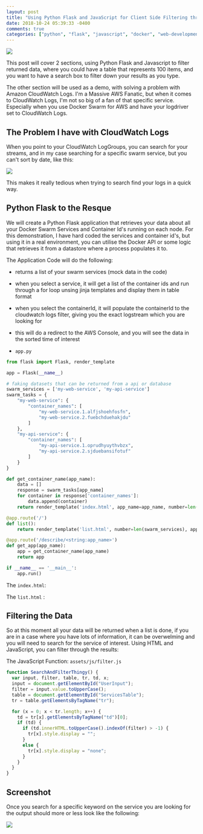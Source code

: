 ```yaml
---
layout: post
title: "Using Python Flask and JavaScript for Client Side Filtering through Returned Data"
date: 2018-10-24 05:39:33 -0400
comments: true
categories: ["python", "flask", "javascript", "docker", "web-development"] 
---
```


![](https://objects.ruanbekker.com/assets/images/python-logo.png)

This post will cover 2 sections, using Python Flask and Javascript to filter returned data, where you could have a table that represents 100 items, and you want to have a search box to filter down your results as you type.

The other section will be used as a demo, with solving a problem with Amazon CloudWatch Logs. I'm a Massive AWS Fanatic, but when it comes to CloudWatch Logs, I'm not so big of a fan of that specific service. Especially when you use Docker Swarm for AWS and have your logdriver set to CloudWatch Logs.

<script id="mNCC" language="javascript">
    medianet_width = "728";
    medianet_height = "90";
    medianet_crid = "218284798";
    medianet_versionId = "3111299"; 
  </script>
<script src="//contextual.media.net/nmedianet.js?cid=8CUD78FSV"></script>

## The Problem I have with CloudWatch Logs

When you point to your CloudWatch LogGroups, you can search for your streams, and in my case searching for a specific swarm service, but you can't sort by date, like this:

![](https://objects.ruanbekker.com/assets/images/cloudwatch-logs-date-issue.png)

This makes it really tedious when trying to search find your logs in a quick way.

## Python Flask to the Resque

We will create a Python Flask application that retrieves your data about all your Docker Swarm Services and Container Id's running on each node. For this demonstration, I have hard coded the services and container id's, but using it in a real environment, you can utilise the Docker API or some logic that retrieves it from a datastore where a process populates it to.

The Application Code will do the following:

- returns a list of your swarm services (mock data in the code)
- when you select a service, it will get a list of the container ids and run through a for loop unsing jinja templates and display them in table format
- when you select the containerId, it will populate the containerId to the cloudwatch logs filter, giving you the exact logstream which you are looking for
- this will do a redirect to the AWS Console, and you will see the data in the sorted time of interest

- `app.py`

```python
from flask import Flask, render_template

app = Flask(__name__)

# faking datasets that can be returned from a api or database
swarm_services = ['my-web-service', 'my-api-service']
swarm_tasks = {
    "my-web-service": {
        "container_names": [
            "my-web-service.1.alfjshoehfosfn",
            "my-web-service.2.fuebchduehakjdu"
        ]
    },
    "my-api-service": {
        "container_names": [
            "my-api-service.1.oprudhyuythvbzx",
            "my-api-service.2.sjduebansifotuf"
        ]
    }
}

def get_container_name(app_name):
    data = []
    response = swarm_tasks[app_name]
    for container in response['container_names']:
        data.append(container)
    return render_template('index.html', app_name=app_name, number=len(data), data=data)

@app.route('/')
def list():
    return render_template('list.html', number=len(swarm_services), apps=swarm_services, aws_region='eu-west-1', cloudwatch_log_stream='docker-swarm-lg')

@app.route('/describe/<string:app_name>')
def get_app(app_name):
    app = get_container_name(app_name)
    return app

if __name__ == '__main__':
    app.run()
```

The `index.html`: 

<script src="https://gist.github.com/ruanbekker/08b02a3ef30367ea7306a31eb5f33cb1.js"></script>

The `list.html` :

<script src="https://gist.github.com/ruanbekker/98eab090e218bbbf0e46d5efc1595e04.js"></script>

## Filtering the Data

So at this moment all your data will be returned when a list is done, if you are in a case where you have lots of information, it can be overwelming and you will need to search for the service of interest. Using HTML and JavaScript, you can filter through the results:

The JavaScript Function: `assets/js/filter.js`

```javascript
function SearchAndFilterThingy() {
  var input, filter, table, tr, td, x;
  input = document.getElementById("UserInput");
  filter = input.value.toUpperCase();
  table = document.getElementById("ServicesTable");
  tr = table.getElementsByTagName("tr");

  for (x = 0; x < tr.length; x++) {
    td = tr[x].getElementsByTagName("td")[0];
    if (td) {
      if (td.innerHTML.toUpperCase().indexOf(filter) > -1) {
        tr[x].style.display = "";
      }
      else {
        tr[x].style.display = "none";
      }
    }
  }
}
```

## Screenshot

Once you search for a specific keyword on the service you are looking for the output should more or less look like the following:

![](https://objects.ruanbekker.com/assets/images/docker-flask-running-services.png)
